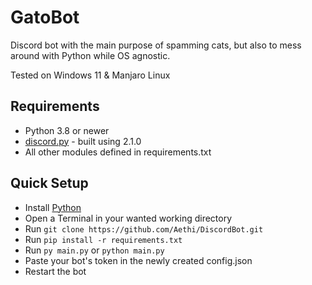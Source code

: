 # GatoBot

Discord bot with the main purpose of spamming cats, but also to mess around with Python while OS agnostic.

Tested on Windows 11 & Manjaro Linux

## Requirements

* Python 3.8 or newer
* [discord.py](https://github.com/Rapptz/discord.py) - built using 2.1.0
* All other modules defined in requirements.txt 

## Quick Setup

* Install [Python](https://www.python.org/downloads/)
* Open a Terminal in your wanted working directory
* Run `git clone https://github.com/Aethi/DiscordBot.git`
* Run `pip install -r requirements.txt`
* Run `py main.py` or `python main.py`
* Paste your bot's token in the newly created config.json
* Restart the bot
